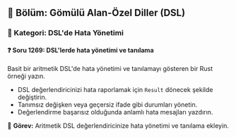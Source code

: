 ## 📘 Bölüm: Gömülü Alan-Özel Diller (DSL)
### 🔹 Kategori: DSL'de Hata Yönetimi
#### ❓ Soru 1269: DSL'lerde hata yönetimi ve tanılama

Basit bir aritmetik DSL'de hata yönetimi ve tanılamayı gösteren bir Rust örneği yazın.

- DSL değerlendiricinizi hata raporlamak için `Result` dönecek şekilde değiştirin.
- Tanımsız değişken veya geçersiz ifade gibi durumları yönetin.
- Değerlendirme başarısız olduğunda anlamlı hata mesajları yazdırın.

🔧 **Görev:** Aritmetik DSL değerlendiricinize hata yönetimi ve tanılama ekleyin.
